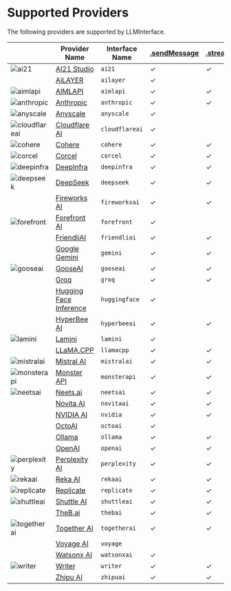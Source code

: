 # Supported Providers

The following providers are supported by LLMInterface.

|  | Provider Name | Interface Name | [.sendMessage](/llm-interface/docs/usage.md#sendmessageinterfacename-message-options---interfaceoptions--) | [.streamMessage](/llm-interface/docs/usage.md#streammessageinterfacename-message-options--) | [.embeddings](/llm-interface/docs/usage.md#embeddingsinterfacename-embeddingstring-options---interfaceoptions---defaultprovider--voyage) |
| --- | --- | --- | --- | --- | --- |
| ![ai21](https://samestrin.github.io/media/llm-interface/icons/ai21.png) | [AI21 Studio](ai21.md) | `ai21` | &check; | &check; | &check; |
|  | [AiLAYER](ailayer.md) | `ailayer` | &check; |   |   |
| ![aimlapi](https://samestrin.github.io/media/llm-interface/icons/aimlapi.png) | [AIMLAPI](aimlapi.md) | `aimlapi` | &check; | &check; | &check; |
| ![anthropic](https://samestrin.github.io/media/llm-interface/icons/anthropic.png) | [Anthropic](anthropic.md) | `anthropic` | &check; | &check; |   |
| ![anyscale](https://samestrin.github.io/media/llm-interface/icons/anyscale.png) | [Anyscale](anyscale.md) | `anyscale` | &check; |   | &check; |
| ![cloudflareai](https://samestrin.github.io/media/llm-interface/icons/cloudflareai.png) | [Cloudflare AI](cloudflareai.md) | `cloudflareai` | &check; |   | &check; |
| ![cohere](https://samestrin.github.io/media/llm-interface/icons/cohere.png) | [Cohere](cohere.md) | `cohere` | &check; | &check; | &check; |
| ![corcel](https://samestrin.github.io/media/llm-interface/icons/corcel.png) | [Corcel](corcel.md) | `corcel` | &check; | &check; |   |
| ![deepinfra](https://samestrin.github.io/media/llm-interface/icons/deepinfra.png) | [DeepInfra](deepinfra.md) | `deepinfra` | &check; | &check; | &check; |
| ![deepseek](https://samestrin.github.io/media/llm-interface/icons/deepseek.png) | [DeepSeek](deepseek.md) | `deepseek` | &check; | &check; |   |
|  | [Fireworks AI](fireworksai.md) | `fireworksai` | &check; | &check; | &check; |
| ![forefront](https://samestrin.github.io/media/llm-interface/icons/forefront.png) | [Forefront AI](forefront.md) | `forefront` | &check; |   |   |
|  | [FriendliAI](friendliai.md) | `friendliai` | &check; | &check; |   |
|  | [Google Gemini](gemini.md) | `gemini` | &check; | &check; | &check; |
| ![gooseai](https://samestrin.github.io/media/llm-interface/icons/gooseai.png) | [GooseAI](gooseai.md) | `gooseai` | &check; | &check; |   |
|  | [Groq](groq.md) | `groq` | &check; | &check; |   |
|  | [Hugging Face Inference](huggingface.md) | `huggingface` | &check; |   | &check; |
|  | [HyperBee AI](hyperbeeai.md) | `hyperbeeai` | &check; | &check; |   |
| ![lamini](https://samestrin.github.io/media/llm-interface/icons/lamini.png) | [Lamini](lamini.md) | `lamini` | &check; |   | &check; |
|  | [LLaMA.CPP](llamacpp.md) | `llamacpp` | &check; | &check; | &check; |
| ![mistralai](https://samestrin.github.io/media/llm-interface/icons/mistralai.png) | [Mistral AI](mistralai.md) | `mistralai` | &check; | &check; | &check; |
| ![monsterapi](https://samestrin.github.io/media/llm-interface/icons/monsterapi.png) | [Monster API](monsterapi.md) | `monsterapi` | &check; | &check; |   |
| ![neetsai](https://samestrin.github.io/media/llm-interface/icons/neetsai.png) | [Neets.ai](neetsai.md) | `neetsai` | &check; | &check; |   |
|  | [Novita AI](novitaai.md) | `novitaai` | &check; | &check; |   |
|  | [NVIDIA AI](nvidia.md) | `nvidia` | &check; | &check; |   |
|  | [OctoAI](octoai.md) | `octoai` | &check; |   |   |
|  | [Ollama](ollama.md) | `ollama` | &check; | &check; | &check; |
|  | [OpenAI](openai.md) | `openai` | &check; | &check; | &check; |
| ![perplexity](https://samestrin.github.io/media/llm-interface/icons/perplexity.png) | [Perplexity AI](perplexity.md) | `perplexity` | &check; | &check; |   |
| ![rekaai](https://samestrin.github.io/media/llm-interface/icons/rekaai.png) | [Reka AI](rekaai.md) | `rekaai` | &check; | &check; |   |
| ![replicate](https://samestrin.github.io/media/llm-interface/icons/replicate.png) | [Replicate](replicate.md) | `replicate` | &check; | &check; |   |
| ![shuttleai](https://samestrin.github.io/media/llm-interface/icons/shuttleai.png) | [Shuttle AI](shuttleai.md) | `shuttleai` | &check; | &check; |   |
|  | [TheB.ai](thebai.md) | `thebai` | &check; | &check; |   |
| ![togetherai](https://samestrin.github.io/media/llm-interface/icons/togetherai.png) | [Together AI](togetherai.md) | `togetherai` | &check; | &check; | &check; |
|  | [Voyage AI](voyage.md) | `voyage` |   |   | &check; |
|  | [Watsonx AI](watsonxai.md) | `watsonxai` | &check; |   | &check; |
| ![writer](https://samestrin.github.io/media/llm-interface/icons/writer.png) | [Writer](writer.md) | `writer` | &check; | &check; |   |
|  | [Zhipu AI](zhipuai.md) | `zhipuai` | &check; | &check; |   |